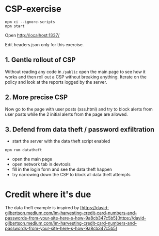# CSP-exercise

```
npm ci --ignore-scripts
npm start
```
Open [http://localhost:1337/](http://localhost:1337/)

Edit headers.json only for this exercise.

## 1. Gentle rollout of CSP

Without reading any code in `/public` open the main page to see how it works and then roll out a CSP without breaking anything. Iterate on the policy and look at the reports logged by the server.

## 2. More precise CSP

Now go to the page with user posts (xss.html) and try to block alerts from user posts while the 2 initial alerts from the page are allowed.

## 3. Defend from data theft / password exfiltration

- start the server with the data theft script enabled
```
npm run datatheft
```
- open the main page
- open network tab in devtools
- fill in the login form and see the data theft happen
- try narrowing down the CSP to block all data theft attempts

# Credit where it's due

The data theft example is inspired by [https://david-gilbertson.medium.com/im-harvesting-credit-card-numbers-and-passwords-from-your-site-here-s-how-9a8cb347c5b5](https://david-gilbertson.medium.com/im-harvesting-credit-card-numbers-and-passwords-from-your-site-here-s-how-9a8cb347c5b5)
